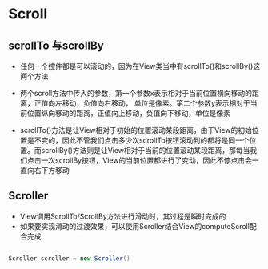 # Scroll

## scrollTo 与scrollBy

- 任何一个控件都是可以滚动的，因为在View类当中有scrollTo()和scrollBy()这两个方法

- 两个scroll方法中传入的参数，第一个参数x表示相对于当前位置横向移动的距离，正值向左移动，负值向右移动， 单位是像素。第二个参数y表示相对于当前位置纵向移动的距离，正值向上移动，负值向下移动，单位是像素

- scrollTo()方法是让View相对于初始的位置滚动某段距离，由于View的初始位置是不变的，因此不管我们点击多少次scrollTo按钮滚动到的都将是同一个位置。而scrollBy()方法则是让View相对于当前的位置滚动某段距离，那每当我们点击一次scrollBy按钮，View的当前位置都进行了变动，因此不停点击会一直向右下方移动

## Scroller

- View调用ScrollTo/ScrollBy方法进行滑动时，其过程是瞬时完成的
- 如果要实现滑动的过渡效果，可以使用Scroller结合View的computeScroll配合完成

```java

Scroller scroller = new Scroller()

```